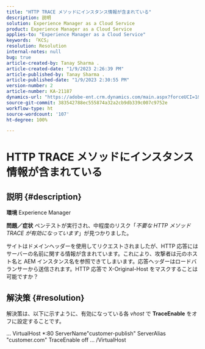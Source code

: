 ```yaml
---
title: "HTTP TRACE メソッドにインスタンス情報が含まれている"
description: 説明
solution: Experience Manager as a Cloud Service
product: Experience Manager as a Cloud Service
applies-to: "Experience Manager as a Cloud Service"
keywords: 「KCS」
resolution: Resolution
internal-notes: null
bug: true
article-created-by: Tanay Sharma .
article-created-date: "1/9/2023 2:26:39 PM"
article-published-by: Tanay Sharma .
article-published-date: "1/9/2023 2:30:55 PM"
version-number: 2
article-number: KA-21187
dynamics-url: "https://adobe-ent.crm.dynamics.com/main.aspx?forceUCI=1&pagetype=entityrecord&etn=knowledgearticle&id=3ce6f79c-2990-ed11-aad1-6045bd006793"
source-git-commit: 383542788ec555874a32a2cb9db339c007c9752e
workflow-type: ht
source-wordcount: '107'
ht-degree: 100%

---
```


# HTTP TRACE メソッドにインスタンス情報が含まれている

## 説明 {#description}

<b>環境</b>
Experience Manager


<b>問題／症状</b>
ペンテストが実行され、中程度のリスク「*不要な HTTP メソッド TRACE が有効になっています*」が見つかりました。

サイトはドメインヘッダーを使用してリクエストされましたが、HTTP 応答にはサーバーの名前に関する情報が含まれています。これにより、攻撃者は元のホスト名と AEM インスタンス名を参照できてしまいます。応答ヘッダーはロードバランサーから送信されます。HTTP 応答で X-Original-Host をマスクすることは可能ですか？


## 解決策 {#resolution}


解決策は、以下に示すように、有効になっている各 *vhost* で <b>TraceEnable</b> をオフに設定することです。

...
VirtualHost \*:80
ServerName&quot;customer-publish&quot;
ServerAlias &quot;customer.com&quot;
TraceEnable off
...
/VirtualHost
